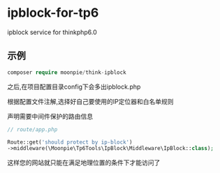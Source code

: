 # ipblock-for-tp6
ipblock service for thinkphp6.0

## 示例
```php
composer require moonpie/think-ipblock
```
之后,在项目配置目录config下会多出ipblock.php

根据配置文件注解,选择好自己要使用的IP定位器和白名单规则

声明需要中间件保护的路由信息
```php
// route/app.php

Route::get('should protect by ip-block')
->middleware(\Moonpie\Tp6Tools\IpBlock\Middleware\IpBlock::class);
```

这样您的网站就只能在满足地理位置的条件下才能访问了

